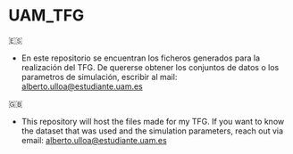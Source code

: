 # UAM_TFG

🇪🇸
- En este repositorio se encuentran los ficheros generados para la realización del TFG. 
De quererse obtener los conjuntos de datos o los parametros de simulación, escribir al mail: alberto.ulloa@estudiante.uam.es

🇬🇧
- This repository will host the files made for my TFG.
If you want to know the dataset that was used and the simulation parameters, reach out via email: alberto.ulloa@estudiante.uam.es

